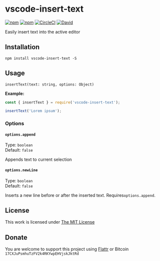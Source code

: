 # vscode-insert-text

[![npm](https://flat.badgen.net/npm/license/vscode-insert-text)](https://www.npmjs.org/package/vscode-insert-text)
[![npm](https://flat.badgen.net/npm/v/vscode-insert-text)](https://www.npmjs.org/package/vscode-insert-text)
[![CircleCI](https://flat.badgen.net/circleci/github/idleberg/node-vscode-insert-text)](https://circleci.com/gh/idleberg/node-vscode-insert-text)
[![David](https://flat.badgen.net/david/dep/idleberg/node-vscode-insert-text)](https://david-dm.org/idleberg/node-vscode-insert-text)

Easily insert text into the active editor

## Installation

`npm install vscode-insert-text -S`

## Usage

`insertText(text: string, options: Object)`

**Example:**

```js
const { insertText } = require('vscode-insert-text');

insertText('Lorem ipsum');
```
### Options

#### `options.append`

Type: `boolean`  
Default: `false`  

Appends text to current selection

#### `options.newLine`

Type: `boolean`  
Default: `false`  

Inserts a new line before or after the inserted text. Requires`options.append`.

## License

This work is licensed under [The MIT License](https://opensource.org/licenses/MIT)

## Donate

You are welcome to support this project using [Flattr](https://flattr.com/submit/auto?user_id=idleberg&url=https://github.com/idleberg/node-vscode-insert-text) or Bitcoin `17CXJuPsmhuTzFV2k4RKYwpEHVjskJktRd`
